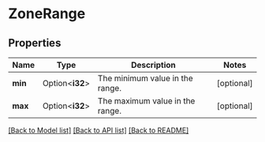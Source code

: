 # ZoneRange

## Properties

Name | Type | Description | Notes
------------ | ------------- | ------------- | -------------
**min** | Option<**i32**> | The minimum value in the range. | [optional]
**max** | Option<**i32**> | The maximum value in the range. | [optional]

[[Back to Model list]](../README.md#documentation-for-models) [[Back to API list]](../README.md#documentation-for-api-endpoints) [[Back to README]](../README.md)



